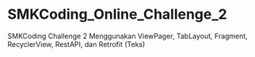 # SMKCoding_Online_Challenge_2
SMKCoding Challenge 2 Menggunakan ViewPager, TabLayout, Fragment, RecyclerView, RestAPI, dan Retrofit (Teks)
